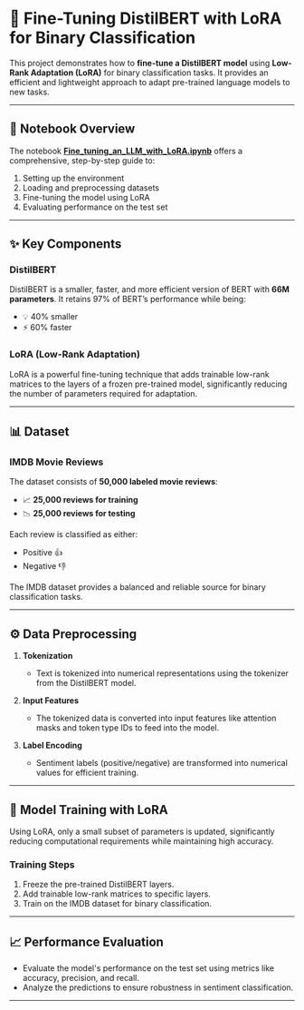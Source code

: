 # 🧠 Fine-Tuning DistilBERT with LoRA for Binary Classification  

This project demonstrates how to **fine-tune a DistilBERT model** using **Low-Rank Adaptation (LoRA)** for binary classification tasks. It provides an efficient and lightweight approach to adapt pre-trained language models to new tasks.  

---

## 📂 Notebook Overview  
The notebook [**Fine_tuning_an_LLM_with_LoRA.ipynb**](./Fine_tuning_an_LLM_with_LoRA.ipynb) offers a comprehensive, step-by-step guide to:  
1. Setting up the environment  
2. Loading and preprocessing datasets  
3. Fine-tuning the model using LoRA  
4. Evaluating performance on the test set  

---

## ✨ Key Components  

### **DistilBERT**  
DistilBERT is a smaller, faster, and more efficient version of BERT with **66M parameters**. It retains 97% of BERT’s performance while being:  
- 💡 40% smaller  
- ⚡ 60% faster  

### **LoRA (Low-Rank Adaptation)**  
LoRA is a powerful fine-tuning technique that adds trainable low-rank matrices to the layers of a frozen pre-trained model, significantly reducing the number of parameters required for adaptation.  

---

## 📊 Dataset  

### **IMDB Movie Reviews**  
The dataset consists of **50,000 labeled movie reviews**:  
- 📈 **25,000 reviews for training**  
- 📉 **25,000 reviews for testing**  

Each review is classified as either:  
- Positive 👍  
- Negative 👎  

The IMDB dataset provides a balanced and reliable source for binary classification tasks.  

---

## ⚙️ Data Preprocessing  
1. **Tokenization**  
   - Text is tokenized into numerical representations using the tokenizer from the DistilBERT model.  

2. **Input Features**  
   - The tokenized data is converted into input features like attention masks and token type IDs to feed into the model.  

3. **Label Encoding**  
   - Sentiment labels (positive/negative) are transformed into numerical values for efficient training.  

---

## 🚀 Model Training with LoRA  
Using LoRA, only a small subset of parameters is updated, significantly reducing computational requirements while maintaining high accuracy.  

### Training Steps  
1. Freeze the pre-trained DistilBERT layers.  
2. Add trainable low-rank matrices to specific layers.  
3. Train on the IMDB dataset for binary classification.  

---

## 📈 Performance Evaluation  
- Evaluate the model's performance on the test set using metrics like accuracy, precision, and recall.  
- Analyze the predictions to ensure robustness in sentiment classification.  

---

